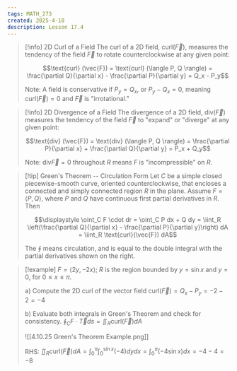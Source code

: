 ```yaml
---
tags: MATH_273
created: 2025-4-10
description: Lesson 17.4
---
```


> [!info] 2D Curl of a Field
> The curl of a 2D field, $\text{curl}(\vec{F})$, measures the tendency of the field $\vec{F}$ to rotate counterclockwise at any given point:
> 
> $$\text{curl} (\vec{F}) = \text{curl} (\langle P, Q \rangle) = \frac{\partial Q}{\partial x} - \frac{\partial P}{\partial y} = Q_x - P_y$$
> 
> Note: A field is conservative if $P_y = Q_x$, or $P_y - Q_x = 0$, meaning $\text{curl}(\vec{F}) = 0$ and $\vec{F}$ is "irrotational."

> [!info] 2D Divergence of a Field
> The divergence of a 2D field, $\text{div} (\vec{F})$ measures the tendency of the field $\vec{F}$ to "expand" or "diverge" at any given point:
> 
> $$\text{div} (\vec{F}) = \text{div} (\langle P, Q \rangle) = \frac{\partial P}{\partial x} + \frac{\partial Q}{\partial y} = P_x + Q_y$$
> 
> Note: $\text{div} \vec{F} = 0$ throughout $R$ means $F$ is "incompressible" on $R$.

> [!tip] Green's Theorem -- Circulation Form
> Let $C$ be a simple closed piecewise-smooth curve, oriented counterclockwise, that encloses a connected and simply connected region $R$ in the plane. Assume $F = \langle P, Q \rangle$, where $P$ and $Q$ have continuous first partial derivatives in $R$. Then
> 
> $$\displaystyle \oint_C F \cdot dr = \oint_C P dx + Q dy = \iint_R \left(\frac{\partial Q}{\partial x} - \frac{\partial P}{\partial y}\right) dA = \iint_R \text{curl}(\vec{F}) dA$$
> 
> The $\oint$ means circulation, and is equal to the double integral with the partial derivatives shown on the right.

> [!example]
> $F = \langle 2y, -2x \rangle$; $R$ is the region bounded by $y = \sin x$ and $y = 0$, for $0 \leq x \leq \pi$.
> 
> a) Compute the 2D curl of the vector field
> $\text{curl} (\vec{F}) = Q_x - P_y = -2 - 2 = -4$
> 
> b) Evaluate both integrals in Green's Theorem and check for consistency.
> $\oint_C F \cdot \vec{T} ds = \iint_R \text{curl} (\vec{F}) dA$
> 
> ![[4.10.25 Green's Theorem Example.png]]
> 
> RHS: $\iint_R \text{curl} (\vec{F}) dA = \int_0^{\pi} \int_0^{\sin x} (-4) dy dx = \int_0^{\pi} (-4 \sin x) dx = -4 -4 = -8$